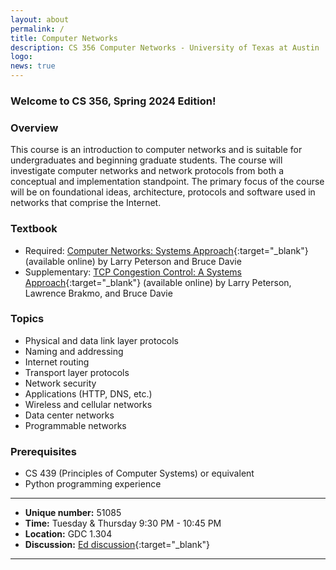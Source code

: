 ```yaml
---
layout: about
permalink: /
title: Computer Networks
description: CS 356 Computer Networks - University of Texas at Austin
logo: 
news: true
---
```


### Welcome to CS 356, Spring 2024 Edition!

### Overview

This course is an introduction to computer networks and is
suitable for undergraduates and beginning graduate students. The course will
investigate computer networks and network protocols from both a conceptual and
implementation standpoint. The primary focus of the course will be on
foundational ideas, architecture, protocols and software used in networks that
comprise the Internet.

### Textbook
* Required: [Computer Networks: Systems Approach](https://book.systemsapproach.org/){:target="\_blank"} (available online) by Larry Peterson and Bruce Davie
* Supplementary: [TCP Congestion Control: A Systems Approach](hhttps://tcpcc.systemsapproach.org/){:target="\_blank"} (available online) by Larry Peterson, Lawrence Brakmo, and Bruce Davie

### Topics
* Physical and data link layer protocols
* Naming and addressing
* Internet routing
* Transport layer protocols
* Network security
* Applications (HTTP, DNS, etc.)
* Wireless and cellular networks
* Data center networks
* Programmable networks


### Prerequisites
- CS 439 (Principles of Computer Systems) or equivalent
- Python programming experience

***

- **Unique number:** 51085
- **Time:** Tuesday & Thursday 9:30 PM - 10:45 PM
- **Location:** GDC 1.304 
- **Discussion:** [Ed discussion](https://edstem.org/us/courses/50367){:target="\_blank"}

***
